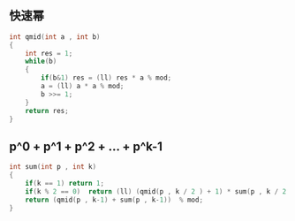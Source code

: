 ## 快速幂
```c++
int qmid(int a , int b)
{
    int res = 1;
    while(b)
    {
        if(b&1) res = (ll) res * a % mod;
        a = (ll) a * a % mod;
        b >>= 1;
    }
    return res;
}
```

## p^0 + p^1 + p^2 + ... + p^k-1
```c++
int sum(int p , int k)
{
    if(k == 1) return 1;
    if(k % 2 == 0)  return (ll) (qmid(p , k / 2 ) + 1) * sum(p , k / 2 ) % mod;
    return (qmid(p , k-1) + sum(p , k-1))  % mod;
}
```

